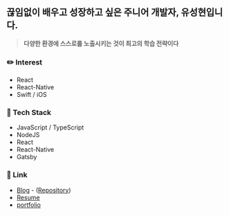 ## **끊임없이 배우고 성장하고 싶은 주니어 개발자, 유성현입니다.** 
> **다양한 환경에 스스로를 노출시키는 것이 최고의 학습 전략이다**

### ✏️ Interest
- React
- React-Native
- Swift / iOS

### 💾 Tech Stack
- JavaScript / TypeScript
- NodeJS
- React
- React-Native
- Gatsby

### 🔗 Link
- [Blog](https://blog.sunghyun.co) - ([Repository](https://github.com/StationSoen/Blog))
- [Resume](https://github.com/StationSoen/StationSoen/files/9200359/default.pdf)
- [portfolio](https://portfolio.sunghyun.co)
